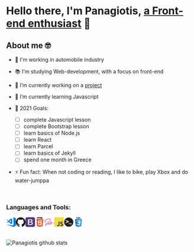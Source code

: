 # Hello there, I'm Panagiotis, [a Front-end enthusiast] 👋

## About me 🤓

- 🚗 I'm working in automobile industry
- 📚 I'm studying Web-development, with a focus on front-end
- 🔭 I’m currently working on a [project]
- 🌱 I’m currently learning Javascript
- 🥅 2021 Goals:
     - [ ] complete Javascript lesson 
     - [ ] complete Bootstrap lesson 
     - [ ] learn basics of Node.js
     - [ ] learn React 
     - [ ] learn Parcel
     - [ ] learn basics of Jekyll 
     - [ ] spend one month in Greece

- ⚡ Fun fact: When not coding or reading, I like to bike, play Xbox and do water-jumppa

  <br />

### Languages and Tools:

<img align='left' alt="Visual Studio Code" width="26px" src="https://raw.githubusercontent.com/github/explore/80688e429a7d4ef2fca1e82350fe8e3517d3494d/topics/visual-studio-code/visual-studio-code.png" />
<img align='left' alt="GitHub" width="26px" src="https://raw.githubusercontent.com/github/explore/78df643247d429f6cc873026c0622819ad797942/topics/github/github.png" />
<img align='left' alt="Bootstrap" width="26px" src="https://raw.githubusercontent.com/github/explore/78df643247d429f6cc873026c0622819ad797942/topics/bootstrap/bootstrap.png" />
<img align="left" width="26" src="https://raw.githubusercontent.com/github/explore/80688e429a7d4ef2fca1e82350fe8e3517d3494d/topics/html/html.png" />
<img  alt="CSS3" width="26"  src="https://raw.githubusercontent.com/github/explore/80688e429a7d4ef2fca1e82350fe8e3517d3494d/topics/css/css.png" />
<img align="left" alt="Sass" width="26"  src="https://raw.githubusercontent.com/github/explore/80688e429a7d4ef2fca1e82350fe8e3517d3494d/topics/sass/sass.png" />
<img align="left" width="26" alt="JavaScript" src="https://raw.githubusercontent.com/github/explore/80688e429a7d4ef2fca1e82350fe8e3517d3494d/topics/javascript/javascript.png" />
<img align='left' alt="Terminal" width="26" src="https://raw.githubusercontent.com/github/explore/80688e429a7d4ef2fca1e82350fe8e3517d3494d/topics/terminal/terminal.png" />

<br />
<br />

![Panagiotis github stats](https://github-readme-stats.vercel.app/api?username=PanuGr&show_icons=true&hide_border=true&hide=stars,contribs,issues,prs&count_private=true)

<br />

<!--
[Top Langs](https://github-readme-stats.vercel.app/api/top-langs/?username=PanuGr&layout=compact)-->

[a Front-end enthusiast]: http://panagiotis.netlify.app/
[project]: https://panagiotis.netlify.app/sites/feeltherhythm
